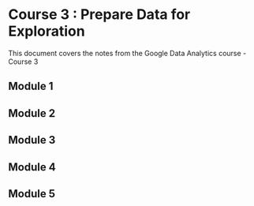 # Course 3 : Prepare Data for Exploration

This document covers the notes from the Google Data Analytics course - Course 3

## Module 1



## Module 2

## Module 3

## Module 4

## Module 5

